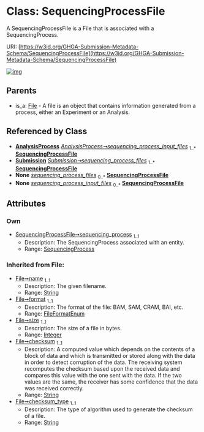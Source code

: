 
# Class: SequencingProcessFile


A SequencingProcessFile is a File that is associated with a SequencingProcess.

URI: [https://w3id.org/GHGA-Submission-Metadata-Schema/SequencingProcessFile](https://w3id.org/GHGA-Submission-Metadata-Schema/SequencingProcessFile)


[![img](https://yuml.me/diagram/nofunky;dir:TB/class/[Submission],[SequencingProcess]<sequencing_process%201..1-%20[SequencingProcessFile&#124;name(i):string;format(i):FileFormatEnum;size(i):integer;checksum(i):string;checksum_type(i):string;alias(i):string],[AnalysisProcess]-%20sequencing_process_input_files%201..*>[SequencingProcessFile],[Submission]++-%20sequencing_process_files%201..*>[SequencingProcessFile],[Submission]-%20sequencing_process_files(i)%200..*>[SequencingProcessFile],[AnalysisProcess]-%20sequencing_process_input_files(i)%200..*>[SequencingProcessFile],[File]^-[SequencingProcessFile],[SequencingProcess],[File],[Attribute],[AnalysisProcess])](https://yuml.me/diagram/nofunky;dir:TB/class/[Submission],[SequencingProcess]<sequencing_process%201..1-%20[SequencingProcessFile&#124;name(i):string;format(i):FileFormatEnum;size(i):integer;checksum(i):string;checksum_type(i):string;alias(i):string],[AnalysisProcess]-%20sequencing_process_input_files%201..*>[SequencingProcessFile],[Submission]++-%20sequencing_process_files%201..*>[SequencingProcessFile],[Submission]-%20sequencing_process_files(i)%200..*>[SequencingProcessFile],[AnalysisProcess]-%20sequencing_process_input_files(i)%200..*>[SequencingProcessFile],[File]^-[SequencingProcessFile],[SequencingProcess],[File],[Attribute],[AnalysisProcess])

## Parents

 *  is_a: [File](File.md) - A file is an object that contains information generated from a process, either an Experiment or an Analysis.

## Referenced by Class

 *  **[AnalysisProcess](AnalysisProcess.md)** *[AnalysisProcess➞sequencing_process_input_files](AnalysisProcess_sequencing_process_input_files.md)*  <sub>1..\*</sub>  **[SequencingProcessFile](SequencingProcessFile.md)**
 *  **[Submission](Submission.md)** *[Submission➞sequencing_process_files](Submission_sequencing_process_files.md)*  <sub>1..\*</sub>  **[SequencingProcessFile](SequencingProcessFile.md)**
 *  **None** *[sequencing_process_files](sequencing_process_files.md)*  <sub>0..\*</sub>  **[SequencingProcessFile](SequencingProcessFile.md)**
 *  **None** *[sequencing_process_input_files](sequencing_process_input_files.md)*  <sub>0..\*</sub>  **[SequencingProcessFile](SequencingProcessFile.md)**

## Attributes


### Own

 * [SequencingProcessFile➞sequencing_process](SequencingProcessFile_sequencing_process.md)  <sub>1..1</sub>
     * Description: The SequencingProcess associated with an entity.
     * Range: [SequencingProcess](SequencingProcess.md)

### Inherited from File:

 * [File➞name](File_name.md)  <sub>1..1</sub>
     * Description: The given filename.
     * Range: [String](types/String.md)
 * [File➞format](File_format.md)  <sub>1..1</sub>
     * Description: The format of the file: BAM, SAM, CRAM, BAI, etc.
     * Range: [FileFormatEnum](FileFormatEnum.md)
 * [File➞size](File_size.md)  <sub>1..1</sub>
     * Description: The size of a file in bytes.
     * Range: [Integer](types/Integer.md)
 * [File➞checksum](File_checksum.md)  <sub>1..1</sub>
     * Description: A computed value which depends on the contents of a block of data and which is transmitted or stored along with the data in order to detect corruption of the data. The receiving system recomputes the checksum based upon the received data and compares this value with the one sent with the data. If the two values are the same, the receiver has some confidence that the data was received correctly.
     * Range: [String](types/String.md)
 * [File➞checksum_type](File_checksum_type.md)  <sub>1..1</sub>
     * Description: The type of algorithm used to generate the checksum of a file.
     * Range: [String](types/String.md)
